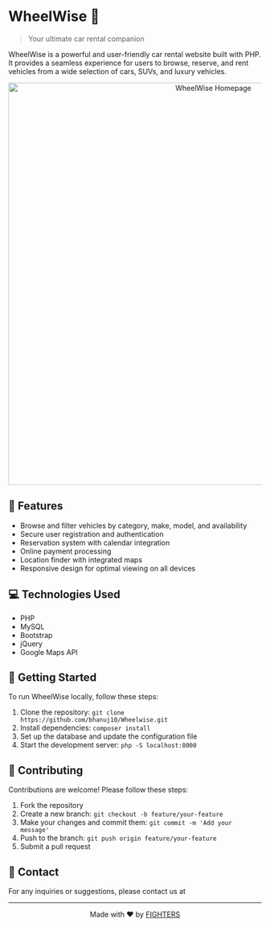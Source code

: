 # WheelWise 🚗

> Your ultimate car rental companion

WheelWise is a powerful and user-friendly car rental website built with PHP. It provides a seamless experience for users to browse, reserve, and rent vehicles from a wide selection of cars, SUVs, and luxury vehicles.

<div align="center">
  <img src="https://raw.githubusercontent.com/bhanuj10/Wheelwise/main/screenshots/home.png" alt="WheelWise Homepage" width="800">
</div>

## 🚀 Features

- Browse and filter vehicles by category, make, model, and availability
- Secure user registration and authentication
- Reservation system with calendar integration
- Online payment processing
- Location finder with integrated maps
- Responsive design for optimal viewing on all devices

## 💻 Technologies Used

- PHP
- MySQL
- Bootstrap
- jQuery
- Google Maps API

## 🚦 Getting Started

To run WheelWise locally, follow these steps:

1. Clone the repository: `git clone https://github.com/bhanuj10/Wheelwise.git`
2. Install dependencies: `composer install`
3. Set up the database and update the configuration file
4. Start the development server: `php -S localhost:8000`

## 🤝 Contributing

Contributions are welcome! Please follow these steps:

1. Fork the repository
2. Create a new branch: `git checkout -b feature/your-feature`
3. Make your changes and commit them: `git commit -m 'Add your message'`
4. Push to the branch: `git push origin feature/your-feature`
5. Submit a pull request

## 📧 Contact

For any inquiries or suggestions, please contact us at <!--bhanuj10@github.com](mailto:bhanuj10@github.com).-->

---

<div align="center">
  Made with ❤️ by <a href="">FIGHTERS</a>
</div>